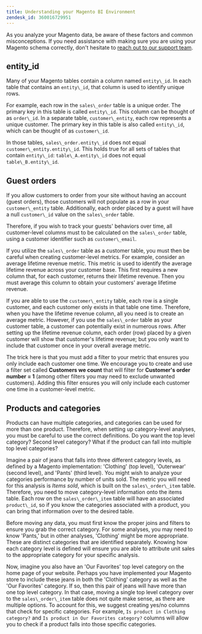 ```yaml
---
title: Understanding your Magento BI Environment
zendesk_id: 360016729951
---
```


As you analyze your Magento data, be aware of these factors and common misconceptions. If you need assistance with making sure you are using your Magento schema correctly, don't hesitate to [reach out to our support team](https://support.magento.com/hc/en-us/articles/360019088251).

## entity\_id

Many of your Magento tables contain a column named `entity\_id`. In each table that contains an `entity\_id`, that column is used to identify unique rows.

For example, each row in the `sales\_order` table is a unique order. The primary key in this table is called `entity\_id`. This column can be thought of as `order\_id`. In a separate table, `customer\_entity`, each row represents a unique customer. The primary key in this table is also called `entity\_id`, which can be thought of as `customer\_id`.

In those tables, `sales\_order.entity\_id` does not equal `customer\_entity.entity\_id`. This holds true for all sets of tables that contain `entity\_id`: `table\_A.entity\_id` does not equal `table\_B.entity\_id`.

## Guest orders

If you allow customers to order from your site without having an account (guest orders), those customers will not populate as a row in your `customer\_entity` table. Additionally, each order placed by a guest will have a null `customer\_id` value on the `sales\_order` table.

Therefore, if you wish to track your guests' behaviors over time, all customer-level columns must to be calculated on the `sales\_order` table, using a customer identifier such as `customer\_email`.

If you utilize the `sales\_order` table as a customer table, you must then be careful when creating customer-level metrics. For example, consider an average lifetime revenue metric. This metric is used to identify the average lifetime revenue across your customer base. This first requires a new column that, for each customer, returns their lifetime revenue. Then you must average this column to obtain your customers' average lifetime revenue.

If you are able to use the `customer\_entity` table, each row is a single customer, and each customer only exists in that table one time. Therefore, when you have the lifetime revenue column, all you need is to create an average metric. However, if you use the `sales\_order` table as your customer table, a customer can potentially exist in numerous rows. After setting up the lifetime revenue column, each order (row) placed by a given customer will show that customer's lifetime revenue; but you only want to include that customer once in your overall average metric.

The trick here is that you must add a filter to your metric that ensures you only include each customer one time. We encourage you to create and use a filter set called **Customers we count** that will filter for **Customer's order number = 1** (among other filters you may need to exclude unwanted customers). Adding this filter ensures you will only include each customer one time in a customer-level metric.

## Products and categories

Products can have multiple categories, and categories can be used for more than one product. Therefore, when setting up category-level analyses, you must be careful to use the correct definitions. Do you want the top level category? Second level category? What if the product can fall into multiple top level categories?

Imagine a pair of jeans that falls into three different category levels, as defined by a Magento implementation: 'Clothing' (top level), 'Outerwear' (second level), and 'Pants' (third level). You might wish to analyze your categories performance by number of units sold. The metric you will need for this analysis is _Items sold_, which is built on the `sales\_order\_item` table. Therefore, you need to move category-level information onto the items table. Each row on the `sales\_order\_item` table will have an associated `product\_id`, so if you know the categories associated with a product, you can bring that information over to the desired table.

Before moving any data, you must first know the proper joins and filters to ensure you grab the correct category. For some analyses, you may need to know 'Pants,' but in other analyses, 'Clothing' might be more appropriate. These are distinct categories that are identified separately. Knowing how each category level is defined will ensure you are able to attribute unit sales to the appropriate category for your specific analysis.

Now, imagine you also have an 'Our Favorites' top level category on the home page of your website. Perhaps you have implemented your Magento store to include these jeans in both the 'Clothing' category as well as the 'Our Favorites' category. If so, then this pair of jeans will have more than one top level category. In that case, moving a single top level category over to the `sales\_order\_item` table does not quite make sense, as there are multiple options. To account for this, we suggest creating yes/no columns that check for specific categories. For example, `Is product in Clothing category?` and `Is product in Our Favorites category?` columns will allow you to check if a product falls into those specific categories.

